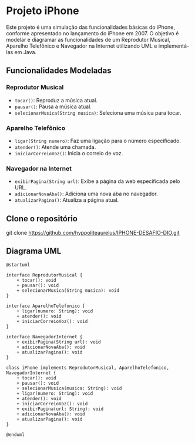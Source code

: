# Projeto iPhone

Este projeto é uma simulação das funcionalidades básicas do iPhone, conforme apresentado no lançamento do iPhone em 2007. O objetivo é modelar e diagramar as funcionalidades de um Reprodutor Musical, Aparelho Telefônico e Navegador na Internet utilizando UML e implementá-las em Java.

## Funcionalidades Modeladas

### Reprodutor Musical
- `tocar()`: Reproduz a música atual.
- `pausar()`: Pausa a música atual.
- `selecionarMusica(String musica)`: Seleciona uma música para tocar.

### Aparelho Telefônico
- `ligar(String numero)`: Faz uma ligação para o número especificado.
- `atender()`: Atende uma chamada.
- `iniciarCorreioVoz()`: Inicia o correio de voz.

### Navegador na Internet
- `exibirPagina(String url)`: Exibe a página da web especificada pelo URL.
- `adicionarNovaAba()`: Adiciona uma nova aba no navegador.
- `atualizarPagina()`: Atualiza a página atual.
  
## Clone o repositório
git clone https://github.com/hyppoliteaurelus/IPHONE-DESAFIO-DIO.git

## Diagrama UML

```plantuml
@startuml

interface ReprodutorMusical {
    + tocar(): void
    + pausar(): void
    + selecionarMusica(String musica): void
}

interface AparelhoTelefonico {
    + ligar(numero: String): void
    + atender(): void
    + iniciarCorreioVoz(): void
}

interface NavegadorInternet {
    + exibirPagina(String url): void
    + adicionarNovaAba(): void
    + atualizarPagina(): void
}

class iPhone implements ReprodutorMusical, AparelhoTelefonico, NavegadorInternet {
    + tocar(): void
    + pausar(): void
    + selecionarMusica(musica: String): void
    + ligar(numero: String): void
    + atender(): void
    + iniciarCorreioVoz(): void
    + exibirPagina(url: String): void
    + adicionarNovaAba(): void
    + atualizarPagina(): void
}

@enduml


